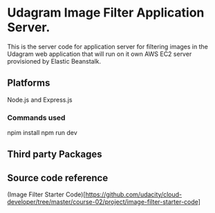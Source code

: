 # Udagram Image Filter Application Server.
This is the server code for application server for filtering images in the Udagram
web application that will run on it own AWS EC2 server provisioned by Elastic Beanstalk.


## Platforms
Node.js and Express.js

### Commands used
npim install
npm run dev


## Third party Packages


## Source code reference
(Image Filter Starter Code)[https://github.com/udacity/cloud-developer/tree/master/course-02/project/image-filter-starter-code]